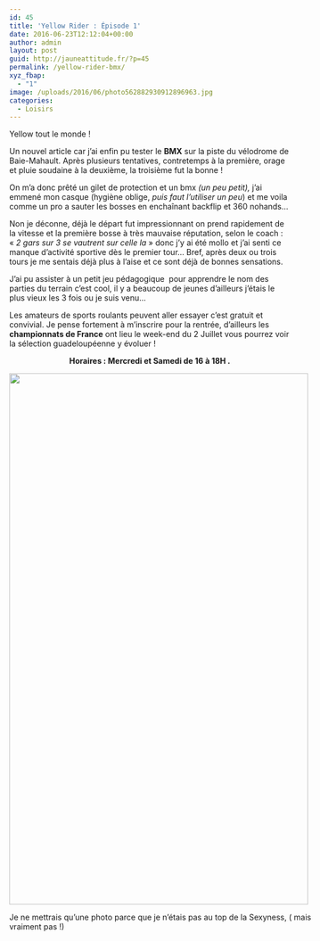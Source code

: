 ```yaml
---
id: 45
title: 'Yellow Rider : Épisode 1'
date: 2016-06-23T12:12:04+00:00
author: admin
layout: post
guid: http://jauneattitude.fr/?p=45
permalink: /yellow-rider-bmx/
xyz_fbap:
  - "1"
image: /uploads/2016/06/photo562882930912896963.jpg
categories:
  - Loisirs
---
```

Yellow tout le monde !

Un nouvel article car j&rsquo;ai enfin pu tester le **BMX** sur la piste du vélodrome de Baie-Mahault. Après plusieurs tentatives, contretemps à la première, orage et pluie soudaine à la deuxième, la troisième fut la bonne !

On m&rsquo;a donc prêté un gilet de protection et un bmx _(un peu petit),_ j&rsquo;ai emmené mon casque (hygiène oblige, _puis faut l&rsquo;utiliser un peu_) et me voila comme un pro a sauter les bosses en enchaînant backflip et 360 nohands…

Non je déconne, déjà le départ fut impressionnant on prend rapidement de la vitesse et la première bosse à très mauvaise réputation, selon le coach : « _2 gars sur 3 se vautrent sur celle la_ » donc j&rsquo;y ai été mollo et j&rsquo;ai senti ce manque d&rsquo;activité sportive dès le premier tour… Bref, après deux ou trois tours je me sentais déjà plus à l&rsquo;aise et ce sont déjà de bonnes sensations.

J&rsquo;ai pu assister à un petit jeu pédagogique  pour apprendre le nom des parties du terrain c&rsquo;est cool, il y a beaucoup de jeunes d&rsquo;ailleurs j&rsquo;étais le plus vieux les 3 fois ou je suis venu…

Les amateurs de sports roulants peuvent aller essayer c&rsquo;est gratuit et convivial. Je pense fortement à m&rsquo;inscrire pour la rentrée, d&rsquo;ailleurs les **championnats de France** ont lieu le week-end du 2 Juillet vous pourrez voir la sélection guadeloupéenne y évoluer !

<p style="text-align: center;">
  <strong>Horaires : Mercredi et Samedi de 16 à 18H .</strong>
</p>

<div style="width: 546px" class="wp-caption aligncenter">
  <img src="https://lh3.googleusercontent.com/fIGFKanmQaS80Vw17P4OZimVY_-UwAPX8uPqNhI5QfsyPf9UToJHkxpy0lzoOOVhPIR8vL68wXTyEan8zfHKb79xi2PJQbsSSa5Dh4mjlm3kyEQQeYs0fNTfI12ckOzzhiwWQcXuQpzHvgaCPovWepyGLIRUzMIYoBD67hIdYv8gG06JDGxgMmLRxsXiCY-6n01g9CGknftH5D_439H45Mjsyzn4Vs_Rt-_8WVdXHa77SlUlGFK_vqLm_t1evrWP_VTGxDKZ60AvVxbMBZNHnSw52mIarG5F0mfJh6o7CtSzhHem-QIYrfohB5H6zSW_CzLwsGhF5i1vZ6YORMQ0hlWJYeDxHYenCzo6Q6vey8qrTJmPrAUnegH6gmz4LIhB7mGt01tIHdQPkH4CXuC1UOQLvOnDXLzUiQTmbguvGhRAPDJSldU2cpVhftPE0bBT3_R7OGHNIq97hVzlAdLDrVRVpcHIfD50c0rNcfm-rMompl0J9ZLadKEU_-o6QFKDZGU_XS8txDIpM1ZxlqbOQj-zVhJwLWE2Gw1gr7DTSIL7TG4g8BhYQyGytg_l4bgzD3TuSSt9MVVeg22LBBYwkt89QeX5v60j=w537-h953-no" width="536" height="953" />
  
  <p class="wp-caption-text">
    Je ne mettrais qu&rsquo;une photo parce que je n&rsquo;étais pas au top de la Sexyness, ( mais vraiment pas !)
  </p>
</div>

&nbsp;